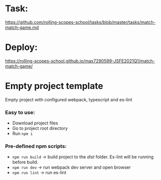 # Task: 
https://github.com/rolling-scopes-school/tasks/blob/master/tasks/match-match-game.md

# Deploy: 
https://rolling-scopes-school.github.io/max7290599-JSFE2021Q1/match-match-game/


# Empty project template
Empty project with configured webpack, typescript and es-lint

### Easy to use:
+ Download project files
+ Go to project root directory
+ Run `npm i`

### Pre-defined npm scripts:
+ `npm run build` -> build project to the _dist_ folder. Es-lint will be running before build.
+ `npm run dev` -> run webpack dev server and open browser
+ `npm run lint` -> run es-lint
